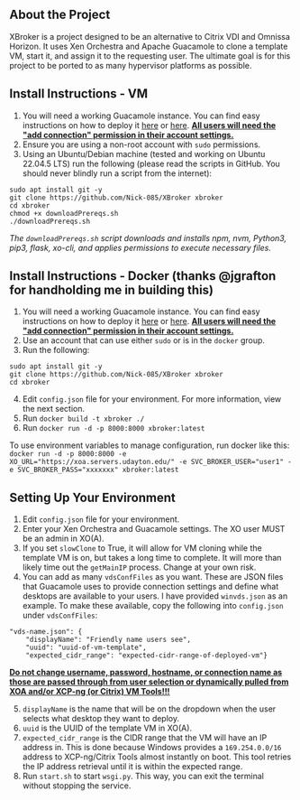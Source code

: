 ## About the Project
XBroker is a project designed to be an alternative to Citrix VDI and Omnissa Horizon. It uses Xen Orchestra and Apache Guacamole to clone a template VM, start it, and assign it to the requesting user. The ultimate goal is for this project to be ported to as many hypervisor platforms as possible.

## Install Instructions - VM
1. You will need a working Guacamole instance. You can find easy instructions on how to deploy it [here](https://github.com/boschkundendienst/guacamole-docker-compose) or [here](https://www.youtube.com/watch?v=DGw6P5Lkj-U). <ins>**All users will need the "add connection" permission in their account settings.**</ins>
2. Ensure you are using a non-root account with `sudo` permissions.
3. Using an Ubuntu/Debian machine (tested and working on Ubuntu 22.04.5 LTS) run the following (please read the scripts in GitHub. You should never blindly run a script from the internet):
```
sudo apt install git -y 
git clone https://github.com/Nick-085/XBroker xbroker
cd xbroker
chmod +x downloadPrereqs.sh
./downloadPrereqs.sh
```
*The `downloadPrereqs.sh` script downloads and installs npm, nvm, Python3, pip3, flask, xo-cli, and applies permissions to execute necessary files.*

## Install Instructions - Docker (thanks @jgrafton for handholding me in building this)
1. You will need a working Guacamole instance. You can find easy instructions on how to deploy it [here](https://github.com/boschkundendienst/guacamole-docker-compose) or [here](https://www.youtube.com/watch?v=DGw6P5Lkj-U). <ins>**All users will need the "add connection" permission in their account settings.**</ins>
2. Use an account that can use either `sudo` or is in the `docker` group.
3. Run the following:
```
sudo apt install git -y 
git clone https://github.com/Nick-085/XBroker xbroker
cd xbroker
```
4. Edit `config.json` file for your environment. For more information, view the next section.
5. Run `docker build -t xbroker ./`
6. Run `docker run -d -p 8000:8000 xbroker:latest`

To use environment variables to manage configuration, run docker like this:
`docker run -d -p 8000:8000 -e XO_URL="https://xoa.servers.udayton.edu/" -e SVC_BROKER_USER="user1" -e SVC_BROKER_PASS="xxxxxxx" xbroker:latest`

## Setting Up Your Environment
1. Edit `config.json` file for your environment.
2. Enter your Xen Orchestra and Guacamole settings. The XO user MUST be an admin in XO(A).
3. If you set `slowClone` to True, it will allow for VM cloning while the template VM is on, but takes a long time to complete. It will more than likely time out the `getMainIP` process. Change at your own risk.
4. You can add as many `vdsConfFiles` as you want. These are JSON files that Guacamole uses to provide connection settings and define what desktops are available to your users. I have provided `winvds.json` as an example. To make these available, copy the following into 
`config.json` under `vdsConfFiles`:
```
"vds-name.json": {
    "displayName": "Friendly name users see",
    "uuid": "uuid-of-vm-template",
    "expected_cidr_range": "expected-cidr-range-of-deployed-vm"}
```
<ins>**Do not change username, password, hostname, or connection name as those are passed through from user selection or dynamically pulled from XOA and/or XCP-ng (or Citrix) VM Tools!!!**</ins>

5. `displayName` is the name that will be on the dropdown when the user selects what desktop they want to deploy.
6. `uuid` is the UUID of the template VM in XO(A).
7. `expected_cidr_range` is the CIDR range that the VM will have an IP address in. This is done because Windows provides a `169.254.0.0/16` address to XCP-ng/Citrix Tools almost instantly on boot. This tool retries the IP address retrieval until it is within the expected range.
8. Run `start.sh` to start `wsgi.py`. This way, you can exit the terminal without stopping the service.